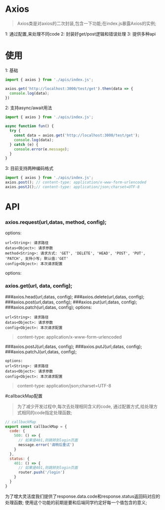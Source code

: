 # Axios

> Axios类是对axios的二次封装,包含一下功能;在index.js暴露Axios的实例;

1: 通过配置,来处理不同code
2: 封装好get/post逻辑和错误处理
3: 提供多种api

# 使用

1: 基础
```javascript
import { axios } from './apis/index.js';

axios.get('http://localhost:3000/test/get').then(data => {
  console.log(data);
})
```

2: 支持async/await用法
```javascript
import { axios } from './apis/index.js';

async function fun() {
  try {
    const data = axios.get('http://localhost:3000/test/get');
    console.log(data);
  } catch (e) {
    console.error(e.message);
  }
}
```
3: 目前支持两种编码格式
```javascript
import { axios } from './apis/index.js';
axios.post(); // content-type: application/x-www-form-urlencoded
axios.postJ();// content-type: application/json;charset=UTF-8
```

# API

### axios.request(url,datas, method, config);
options:
```
url<String>: 请求路径
datas<Object>: 请求参数
method<String>: 请求方式: 'GET', 'DELETE', 'HEAD', 'POST', 'PUT', 'PATCH', 支持小写; 默认值:'GET'
config<Object>: 本次请求配置
```

options:

### axios.get(url, data, config);
###axios.head(url,datas, config);
###axios.delete(url,datas, config);
###axios.post(url,datas, config);
###axios.put(url,datas, config);
###axios.patch(url,datas, config);
options:
```
url<String>: 请求路径
datas<Object>: 请求参数
config<Object>: 本次请求配置
```
>  content-type: application/x-www-form-urlencoded

###axios.postJ(url,datas, config);
###axios.putJ(url,datas, config);
###axios.patchJ(url,datas, config);
```
options:
url<String>: 请求路径
datas<Object>: 请求参数
config<Object>: 本次请求配置
```
> content-type: application/json;charset=UTF-8



#callbackMap配置
>为了减少开发过程中,每次去处理相同含义的code, 通过配置方式,给处理方式相同的code指定处理函数;
```javascript
// callbackMap
export const callbackMap = {
  code: {
    500: () => {
      // 如果是401,则跳转到login页面
      message.error('请稍后重试')
    }
  },
  status: {
    401: () => {
      // 如果是401,则跳转到login页面
      router.push('/login')
    }
  }
}
```
为了增大灵活度我们提供了response.data.code和response.status返回码对应的处理函数; 使用这个功能的前期是要和后端同学约定好每一个值包含的意义;

